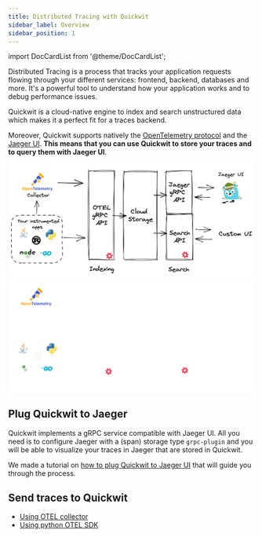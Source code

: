 ```yaml
---
title: Distributed Tracing with Quickwit
sidebar_label: Overview
sidebar_position: 1
---
```


import DocCardList from '@theme/DocCardList';

Distributed Tracing is a process that tracks your application requests flowing through your different services: frontend, backend, databases and more. It's a powerful tool to understand how your application works and to debug performance issues.

Quickwit is a cloud-native engine to index and search unstructured data which makes it a perfect fit for a traces backend.

Moreover, Quickwit supports natively the [OpenTelemetry protocol](https://opentelemetry.io/docs/reference/specification/protocol/otlp/) and the [Jaeger UI](https://www.jaegertracing.io/). **This means that you can use Quickwit to store your traces and to query them with Jaeger UI**.

![Quickwit Distributed Tracing](../assets/images/distributed-tracing-overview-light.png#gh-light-mode-only)![Quickwit Distributed Tracing](../assets/images/distributed-tracing-overview-dark.png#gh-dark-mode-only)

## Plug Quickwit to Jaeger

Quickwit implements a gRPC service compatible with Jaeger UI. All you need is to configure Jaeger with a (span) storage type `grpc-plugin` and you will be able to visualize your traces in Jaeger that are stored in Quickwit.

We made a tutorial on [how to plug Quickwit to Jaeger UI](plug-quickwit-to-jaeger.md) that will guide you through the process.

## Send traces to Quickwit

- [Using OTEL collector](send-traces/using-otel-collector.md)
- [Using python OTEL SDK](send-traces/using-otel-sdk-python.md)


